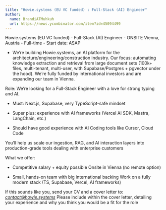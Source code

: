 ```yaml
---
title: "Howie.systems (EU VC funded) : Full-Stack (AI) Engineer"
author:
  name: BrandiATMuhkuh
  url: https://news.ycombinator.com/item?id=45094499
---
```

Howie.systems (EU VC funded) - Full-Stack (AI) Engineer - ONSITE Vienna, Austria - Full-time - Start date: ASAP

- We’re building Howie.systems, an AI platform for the architecture&#x2F;engineering&#x2F;construction industry. Our focus: automating knowledge extraction and retrieval from large document sets (100k+ files, multi-tenant, multi-user, with Supabase&#x2F;Postgres + pgvector under the hood). We’re fully funded by international investors and are expanding our team in Vienna.

Role: We’re looking for a Full-Stack Engineer with a love for strong typing and AI.

- Must: Next.js, Supabase, very TypeScript-safe mindset

- Super plus: experience with AI frameworks (Vercel AI SDK, Mastra, LangChain, etc.)

- Should have good experience with AI Coding tools like Cursor, Cloud Code

You’ll help us scale our ingestion, RAG, and AI interaction layers into production-grade tools dealing with enterprise customers

What we offer:

- Competitive salary + equity possible Onsite in Vienna (no remote option)

- Small, hands-on team with big international backing Work on a fully modern stack (TS, Supabase, Vercel, AI frameworks)

If this sounds like you, send your CV and a cover letter to: *contact@howie.systems* Please include within the cover letter, detailing your experience and why you think you would be a fit for the role
<JobApplication />
